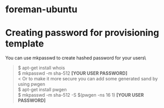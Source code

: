 # foreman-ubuntu

# Creating password for provisioning template
You can use mkpasswd to create hashed password for your users\
>$ apt-get install whois \
>$ mkpasswd -m sha-512 __[YOUR USER PASSWORD]__ \
<
Or to make it more secure you can add some generated sand by using pwgen \
>$ apt-get install pwgen \
>$ mkpasswd -m sha-512 -S $(pwgen -ns 16 1) __[YOUR USER PASSWORD]__
